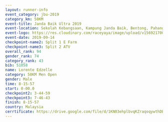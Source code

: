 ```yaml
---
layout: runner-info 
event_category: jbu-2019 
category_km: 50KM 
event-title: Janda Baik Ultra 2019
event-location: Sekolah Kebangsaan, Kampung Janda Baik, Bentong, Pahang, Malaysia 
event-logo: https://res.cloudinary.com/raceyaya/image/upload/v1569217009/logo/janda-baik_vch1pc.jpg 
event-date: 2019-09-14 
checkpoint-name2: Split 1 E Farm 
checkpoint-name3: Split 2 ATV 
overall_rank: 94
gender_rank: 74
category_rank: 43
bib: 51058
name: Lorente Edzelle
category: 50KM Men Open
gender: Male
time: 8-15-57
start: 0-00.0
checkpoint2: 3-44-59
checkpoint3: 7-46-43
finish: 8-15-57
country: Malaysia
cerrtificate: https://drive.google.com/file/d/1KN03ehplbvqKZraqoqywthDBKLWQeHJu/view?usp=sharing
---
```

